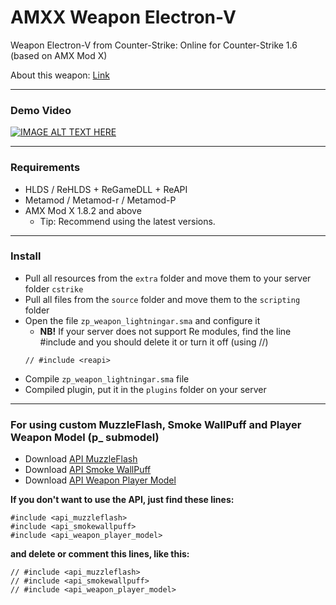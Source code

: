 # AMXX Weapon Electron-V
Weapon Electron-V from Counter-Strike: Online for Counter-Strike 1.6 (based on AMX Mod X)

About this weapon: [Link](https://cso.fandom.com/wiki/Electron-V)

---
### Demo Video
[![IMAGE ALT TEXT HERE](https://img.youtube.com/vi/PPGSPTbuCkI/0.jpg)](https://youtu.be/PPGSPTbuCkI)

---
### Requirements
- HLDS / ReHLDS + ReGameDLL + ReAPI
- Metamod / Metamod-r / Metamod-P
- AMX Mod X 1.8.2 and above
  - Tip: Recommend using the latest versions.

---
### Install
- Pull all resources from the `extra` folder and move them to your server folder `cstrike`
- Pull all files from the `source` folder and move them to the `scripting` folder
- Open the file `zp_weapon_lightningar.sma` and configure it
  * **NB!** If your server does not support Re modules, find the line #include <reapi> and you should delete it or turn it off (using //)
  ```Pawn
  // #include <reapi>
  ```
- Compile `zp_weapon_lightningar.sma` file
- Compiled plugin, put it in the `plugins` folder on your server

---
### For using custom MuzzleFlash, Smoke WallPuff and Player Weapon Model (p_ submodel)
- Download [API MuzzleFlash](https://github.com/YoshiokaHaruki/AMXX-API-Muzzle-Flash)
- Download [API Smoke WallPuff](https://github.com/YoshiokaHaruki/AMXX-API-Smoke-WallPuff)
- Download [API Weapon Player Model](https://github.com/YoshiokaHaruki/AMXX-API-Weapon-Player-Model/)

**If you don't want to use the API, just find these lines:**
```Pawn
#include <api_muzzleflash>
#include <api_smokewallpuff>
#include <api_weapon_player_model>
```
**and delete or comment this lines, like this:**
```Pawn
// #include <api_muzzleflash>
// #include <api_smokewallpuff>
// #include <api_weapon_player_model>
```
